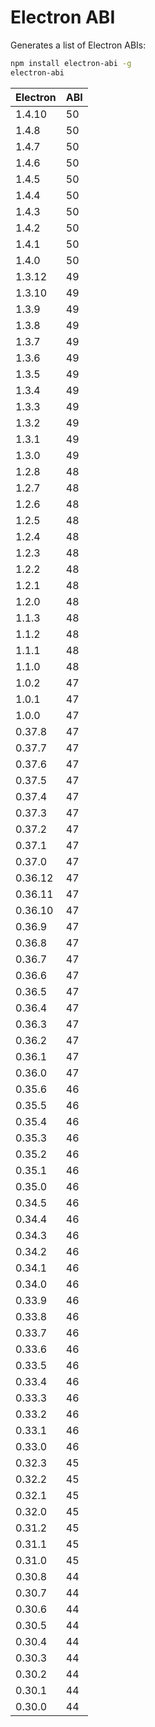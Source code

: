 # Electron ABI

Generates a list of Electron ABIs:
```bash
npm install electron-abi -g
electron-abi
```

Electron | ABI
---------|------
1.4.10 | 50
1.4.8 | 50
1.4.7 | 50
1.4.6 | 50
1.4.5 | 50
1.4.4 | 50
1.4.3 | 50
1.4.2 | 50
1.4.1 | 50
1.4.0 | 50
1.3.12 | 49
1.3.10 | 49
1.3.9 | 49
1.3.8 | 49
1.3.7 | 49
1.3.6 | 49
1.3.5 | 49
1.3.4 | 49
1.3.3 | 49
1.3.2 | 49
1.3.1 | 49
1.3.0 | 49
1.2.8 | 48
1.2.7 | 48
1.2.6 | 48
1.2.5 | 48
1.2.4 | 48
1.2.3 | 48
1.2.2 | 48
1.2.1 | 48
1.2.0 | 48
1.1.3 | 48
1.1.2 | 48
1.1.1 | 48
1.1.0 | 48
1.0.2 | 47
1.0.1 | 47
1.0.0 | 47
0.37.8 | 47
0.37.7 | 47
0.37.6 | 47
0.37.5 | 47
0.37.4 | 47
0.37.3 | 47
0.37.2 | 47
0.37.1 | 47
0.37.0 | 47
0.36.12 | 47
0.36.11 | 47
0.36.10 | 47
0.36.9 | 47
0.36.8 | 47
0.36.7 | 47
0.36.6 | 47
0.36.5 | 47
0.36.4 | 47
0.36.3 | 47
0.36.2 | 47
0.36.1 | 47
0.36.0 | 47
0.35.6 | 46
0.35.5 | 46
0.35.4 | 46
0.35.3 | 46
0.35.2 | 46
0.35.1 | 46
0.35.0 | 46
0.34.5 | 46
0.34.4 | 46
0.34.3 | 46
0.34.2 | 46
0.34.1 | 46
0.34.0 | 46
0.33.9 | 46
0.33.8 | 46
0.33.7 | 46
0.33.6 | 46
0.33.5 | 46
0.33.4 | 46
0.33.3 | 46
0.33.2 | 46
0.33.1 | 46
0.33.0 | 46
0.32.3 | 45
0.32.2 | 45
0.32.1 | 45
0.32.0 | 45
0.31.2 | 45
0.31.1 | 45
0.31.0 | 45
0.30.8 | 44
0.30.7 | 44
0.30.6 | 44
0.30.5 | 44
0.30.4 | 44
0.30.3 | 44
0.30.2 | 44
0.30.1 | 44
0.30.0 | 44
